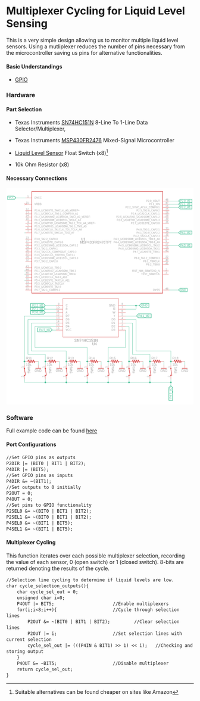# Multiplexer Cycling for Liquid Level Sensing

This is a very simple design allowing us to monitor multiple liquid level sensors. Using a mutliplexer reduces the number of pins necessary from the microcontroller saving us pins for alternative functionalities.

#### Basic Understandings
- [GPIO](https://en.wikipedia.org/wiki/General-purpose_input/output)

### Hardware

#### Part Selection

- Texas Instruments [SN74HC151N](https://www.ti.com/product/SN74HC151/part-details/SN74HC151N) 8-Line To 1-Line Data Selector/Multiplexer,

- Texas Instruments [MSP430FR2476](https://www.ti.com/product/MSP430FR2476/part-details/MSP430FR2476TRHAR) Mixed-Signal Microcontroller

- [Liquid Level Sensor](https://www.mouser.com/ProductDetail/Littelfuse/59630-1-T-05-A?qs=sGAEpiMZZMs29kr3d%252BndI%252Bz%252B5qY7%2FswXh13rrbQA2SA%3D) Float Switch (x8)[^1]
- 10k Ohm Resistor (x8)

#### Necessary Connections

![Hardware connections image...](https://github.com/KalebOTB/Embedded-Systems/blob/main/Multiplexer_Cycling_for_Liquid_Level_Sensing/Circuit.png)

### Software
Full example code can be found [here](https://github.com/KalebOTB/Embedded-Systems/blob/main/Multiplexer_Cycling_for_Liquid_Level_Sensing/main.c)
#### Port Configurations
```
//Set GPIO pins as outputs
P2DIR |= (BIT0 | BIT1 | BIT2);
P4DIR |= (BIT5);
//Set GPIO pins as inputs
P4DIR &= ~(BIT1);
//Set outputs to 0 initially
P2OUT = 0;
P4OUT = 0;
//Set pins to GPIO functionality
P2SEL0 &= ~(BIT0 | BIT1 | BIT2);
P2SEL1 &= ~(BIT0 | BIT1 | BIT2);
P4SEL0 &= ~(BIT1 | BIT5);
P4SEL1 &= ~(BIT1 | BIT5);
```

#### Multiplexer Cycling
This function iterates over each possible multiplexer selection, recording the value of each sensor, 0 (open switch) or 1 (closed switch). 8-bits are returned denoting the results of the cycle.
```
//Selection line cycling to determine if liquid levels are low.
char cycle_selection_outputs(){
    char cycle_sel_out = 0;
    unsigned char i=0;
    P4OUT |= BIT5;  					//Enable multiplexers
    for(i;i<8;i++){ 					//Cycle through selection lines
        P2OUT &= ~(BIT0 | BIT1 | BIT2); 		//Clear selection lines
        P2OUT |= i;    					//Set selection lines with current selection
        cycle_sel_out |= (((P4IN & BIT1) >> 1) << i);   //Checking and storing output
    }
    P4OUT &= ~BIT5; 					//Disable multiplexer
    return cycle_sel_out;
}
```
[^1]: Suitable alternatives can be found cheaper on sites like Amazon
